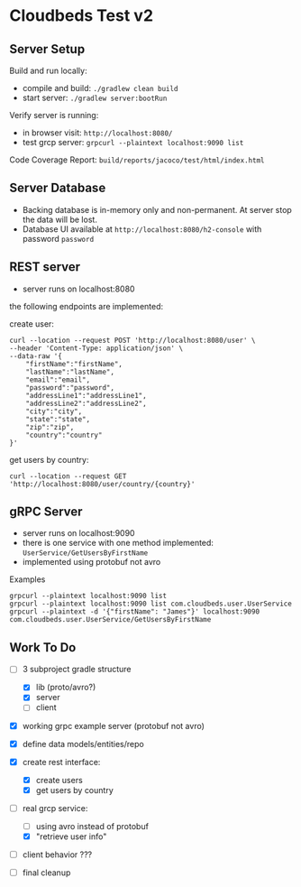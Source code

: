 # Cloudbeds Test v2

## Server Setup

Build and run locally:
* compile and build: `./gradlew clean build`
* start server: `./gradlew server:bootRun`

Verify server is running:
* in browser visit: `http://localhost:8080/`
* test grcp server: `grpcurl --plaintext localhost:9090 list`

Code Coverage Report: `build/reports/jacoco/test/html/index.html`

## Server Database

* Backing database is in-memory only and non-permanent. At server stop the data will be lost.
* Database UI available at `http://localhost:8080/h2-console` with password `password`

## REST server

* server runs on localhost:8080

the following endpoints are implemented:

create user:
```
curl --location --request POST 'http://localhost:8080/user' \
--header 'Content-Type: application/json' \
--data-raw '{
    "firstName":"firstName",
	"lastName":"lastName",
	"email":"email",
	"password":"password",
	"addressLine1":"addressLine1",
	"addressLine2":"addressLine2",
	"city":"city",
	"state":"state",
	"zip":"zip",
	"country":"country"
}'
```

get users by country:
```
curl --location --request GET 'http://localhost:8080/user/country/{country}'
```

## gRPC Server

* server runs on localhost:9090
* there is one service with one method implemented: `UserService/GetUsersByFirstName`
* implemented using protobuf not avro

Examples
```
grpcurl --plaintext localhost:9090 list
grpcurl --plaintext localhost:9090 list com.cloudbeds.user.UserService
grpcurl --plaintext -d '{"firstName": "James"}' localhost:9090 com.cloudbeds.user.UserService/GetUsersByFirstName
```

## Work To Do

* [ ] 3 subproject gradle structure
    * [X] lib (proto/avro?)
    * [X] server
    * [ ] client
* [X] working grpc example server (protobuf not avro) 
* [X] define data models/entities/repo
* [X] create rest interface:
    * [X] create users
    * [X] get users by country
* [ ] real grcp service:
    * [ ] using avro instead of protobuf
    * [X] "retrieve user info"
* [ ] client behavior ???
* [ ] final cleanup

